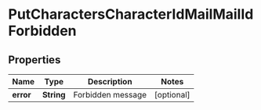 
# PutCharactersCharacterIdMailMailIdForbidden

## Properties
Name | Type | Description | Notes
------------ | ------------- | ------------- | -------------
**error** | **String** | Forbidden message |  [optional]



